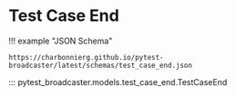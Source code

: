 # Test Case End

!!! example "JSON Schema"

    https://charbonnierg.github.io/pytest-broadcaster/latest/schemas/test_case_end.json

::: pytest_broadcaster.models.test_case_end.TestCaseEnd


<style>
  .md-content__button {
    display: none;
  }
</style>
